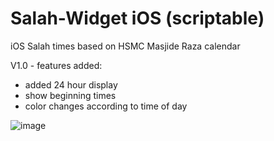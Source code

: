 # Salah-Widget iOS (scriptable)
iOS Salah times based on HSMC Masjide Raza calendar

V1.0 - features added:

* added 24 hour display
* show beginning times
* color changes according to time of day



![image](https://user-images.githubusercontent.com/2141512/170021384-9ced4e64-d60b-440c-80e0-345a45021fbc.png)

